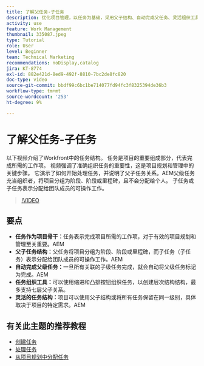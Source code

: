 ```yaml
---
title: 了解父任务-子任务
description: 优化项目管理，以任务为基础，采用父子结构、自动完成父任务、灵活组织工具和定制任务结构以提高效率。
activity: use
feature: Work Management
thumbnail: 335087.jpeg
type: Tutorial
role: User
level: Beginner
team: Technical Marketing
recommendations: noDisplay,catalog
jira: KT-8774
exl-id: 882e421d-8ed9-492f-8810-7bc2de8fc820
doc-type: video
source-git-commit: bbdf99c6bc1be714077fd94fc3f8325394de36b3
workflow-type: tm+mt
source-wordcount: '253'
ht-degree: 9%

---
```


# 了解父任务-子任务

以下视频介绍了Workfront中的任务结构。 任务是项目的重要组成部分，代表完成所需的工作项&#x200B;。 视频强调了准确组织任务的重要性，这是项目规划和管理中的关键步骤。 它演示了如何开始处理任务，并说明了父子任务关系。
&#x200B;AEM父级任务充当组织者，将项目分组为阶段、阶段或里程碑，且不会分配给个人。 子任务或子任务表示分配给团队成员的可操作工作。

>[!VIDEO](https://video.tv.adobe.com/v/3445606/?quality=12&learn=on&enablevpops=1&captions=chi_hans)

## 要点

* **任务作为项目骨干：**&#x200B;任务表示完成项目所需的工作项，对于有效的项目规划和管理至关重要。&#x200B;AEM
* **父子任务结构：**&#x200B;父任务将项目分组为阶段、阶段或里程碑，而子任务（子任务）表示分配给团队成员的可操作工作。&#x200B;AEM
* **自动完成父级任务：**&#x200B;一旦所有关联的子级任务完成，就会自动将父级任务标记为完成。&#x200B;AEM
* **任务组织工具：**&#x200B;可以使用缩进和凸排按钮组织任务，以创建层次结构结构，最多支持七层父子关系。
* **灵活的任务结构：**&#x200B;项目可以使用父子结构或将所有任务保留在同一级别，具体取决于项目的特定需求。&#x200B;AEM


## 有关此主题的推荐教程

* [创建任务](/help/manage-work/tasks/how-to-create-tasks.md)
* [处理任务](/help/manage-work/tasks/work-with-tasks.md)
* [从项目规划中分配任务](/help/manage-work/tasks/assign-tasks-from-the-project-plan.md)

